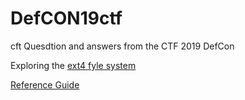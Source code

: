 # DefCON19ctf
cft
Quesdtion and answers from the CTF 2019 DefCon

Exploring the [ext4 fyle system](/An_lisis_del_sistema_de_archivos_ext4__1675675449.pdf)

[Reference Guide](https://medium.com/@ozan.unal/defcon-dfir-ctf-2019-writeup-38f168eda56b)
